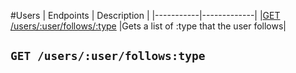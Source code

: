 #Users
| Endpoints | Description |
|-----------|-------------|
|[GET /users/:user/follows/:type](users.md#get-usersuserfollowstype)	|Gets a list of :type that the user follows|

## `GET /users/:user/follows:type`
